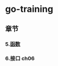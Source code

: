 # go-training

## 章节
### 5.[函数](https://github.com/colynn-demo/go-training/tree/master/ch05)
### 6.接口 ch06  
